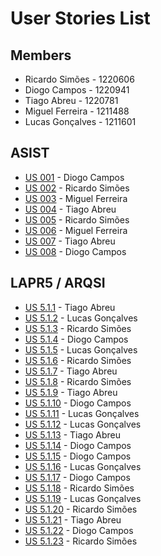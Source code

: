 # User Stories List

## Members

- Ricardo Simões - 1220606
- Diogo Campos - 1220941
- Tiago Abreu - 1220781
- Miguel Ferreira - 1211488
- Lucas Gonçalves - 1211601

## ASIST

- [US 001](ASIST/us001/us001.md) - Diogo Campos
- [US 002](ASIST/us002/us002.md) - Ricardo Simões
- [US 003](ASIST/us003/us003.md) - Miguel Ferreira
- [US 004](ASIST/us004/us004.md) - Tiago Abreu
- [US 005](ASIST/us005/us005.md) - Ricardo Simões
- [US 006](ASIST/us006/us006.md) - Miguel Ferreira
- [US 007](ASIST/us007/us007.md) - Tiago Abreu
- [US 008](ASIST/us008/us008.md) - Diogo Campos


## LAPR5 / ARQSI

- [US 5.1.1](LAPR5/us511/readme.md) - Tiago Abreu
- [US 5.1.2](LAPR5/us512/readme.md) - Lucas Gonçalves
- [US 5.1.3](LAPR5/us513/readme.md) - Ricardo Simões
- [US 5.1.4](LAPR5/us514/readme.md) - Diogo Campos
- [US 5.1.5](LAPR5/us515/readme.md) - Lucas Gonçalves
- [US 5.1.6](LAPR5/us516/readme.md) - Ricardo Simões
- [US 5.1.7](LAPR5/us517/readme.md) - Tiago Abreu
- [US 5.1.8](LAPR5/us518/readme.md) - Ricardo Simões
- [US 5.1.9](LAPR5/us519/readme.md) - Tiago Abreu
- [US 5.1.10](LAPR5/us5110/readme.md) - Diogo Campos
- [US 5.1.11](LAPR5/us5111/readme.md) - Lucas Gonçalves
- [US 5.1.12](LAPR5/us5112/readme.md) - Lucas Gonçalves
- [US 5.1.13](LAPR5/us5113/readme.md) - Tiago Abreu
- [US 5.1.14](LAPR5/us5114/readme.md) - Diogo Campos
- [US 5.1.15](LAPR5/us5115/readme.md) - Diogo Campos
- [US 5.1.16](LAPR5/us5116/readme.md) - Lucas Gonçalves
- [US 5.1.17](LAPR5/us5117/readme.md) - Diogo Campos
- [US 5.1.18](LAPR5/us5118/readme.md) - Ricardo Simões
- [US 5.1.19](LAPR5/us5119/readme.md) - Lucas Gonçalves
- [US 5.1.20](LAPR5/us5120/readme.md) - Ricardo Simões
- [US 5.1.21](LAPR5/us5121/readme.md) - Tiago Abreu
- [US 5.1.22](LAPR5/us5122/readme.md) - Diogo Campos
- [US 5.1.23](LAPR5/us5123/readme.md) - Ricardo Simões